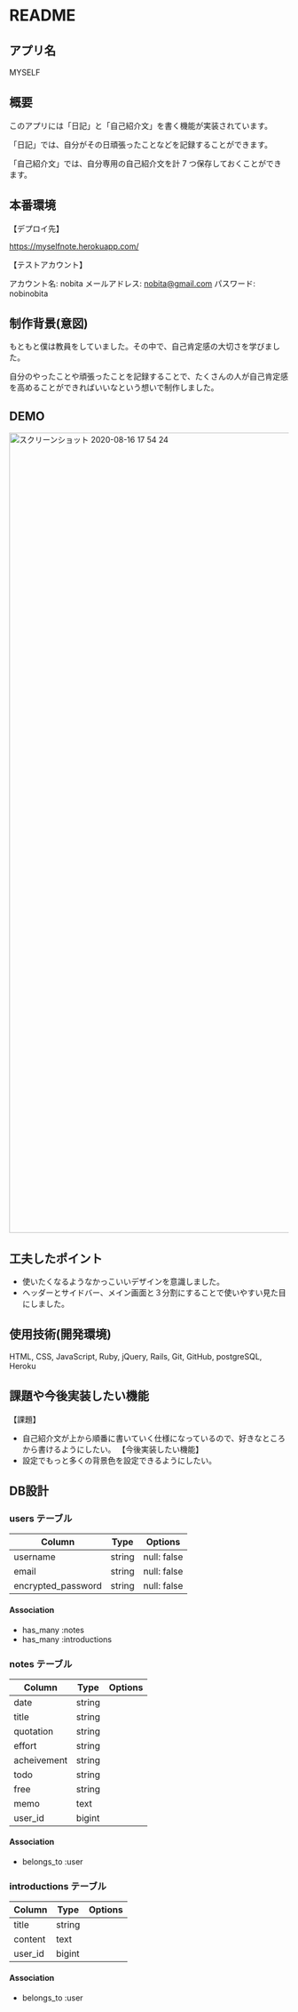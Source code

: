 # README

## アプリ名
MYSELF

## 概要
このアプリには「日記」と「自己紹介文」を書く機能が実装されています。

「日記」では、自分がその日頑張ったことなどを記録することができます。

「自己紹介文」では、自分専用の自己紹介文を計 7 つ保存しておくことができます。

## 本番環境
【デプロイ先】

https://myselfnote.herokuapp.com/

【テストアカウント】

アカウント名: nobita
メールアドレス: nobita@gmail.com
パスワード: nobinobita

## 制作背景(意図)

もともと僕は教員をしていました。その中で、自己肯定感の大切さを学びました。

自分のやったことや頑張ったことを記録することで、たくさんの人が自己肯定感を高めることができればいいなという想いで制作しました。

## DEMO

<img width="1440" alt="スクリーンショット 2020-08-16 17 54 24" src="https://user-images.githubusercontent.com/67139948/90580377-a76ded80-e203-11ea-9920-c45ceaa51c70.png">

## 工夫したポイント

- 使いたくなるようなかっこいいデザインを意識しました。
- ヘッダーとサイドバー、メイン画面と３分割にすることで使いやすい見た目にしました。

## 使用技術(開発環境)
HTML, CSS, JavaScript, Ruby, jQuery, Rails, Git, GitHub, postgreSQL, Heroku

## 課題や今後実装したい機能

【課題】

- 自己紹介文が上から順番に書いていく仕様になっているので、好きなところから書けるようにしたい。
  【今後実装したい機能】
- 設定でもっと多くの背景色を設定できるようにしたい。

## DB設計

### users テーブル

| Column             | Type   | Options     |
| ------------------ | ------ | ----------- |
| username           | string | null: false |
| email              | string | null: false |
| encrypted_password | string | null: false |

#### Association

- has_many :notes
- has_many :introductions

### notes テーブル

| Column      | Type   | Options |
| ----------- | ------ | ------- |
| date        | string |         |
| title       | string |         |
| quotation   | string |         |
| effort      | string |         |
| acheivement | string |         |
| todo        | string |         |
| free        | string |         |
| memo        | text   |         |
| user_id     | bigint |         |

#### Association

- belongs_to :user

### introductions テーブル

| Column  | Type   | Options |
| ------- | ------ | ------- |
| title   | string |         |
| content | text   |         |
| user_id | bigint |         |

#### Association

- belongs_to :user
